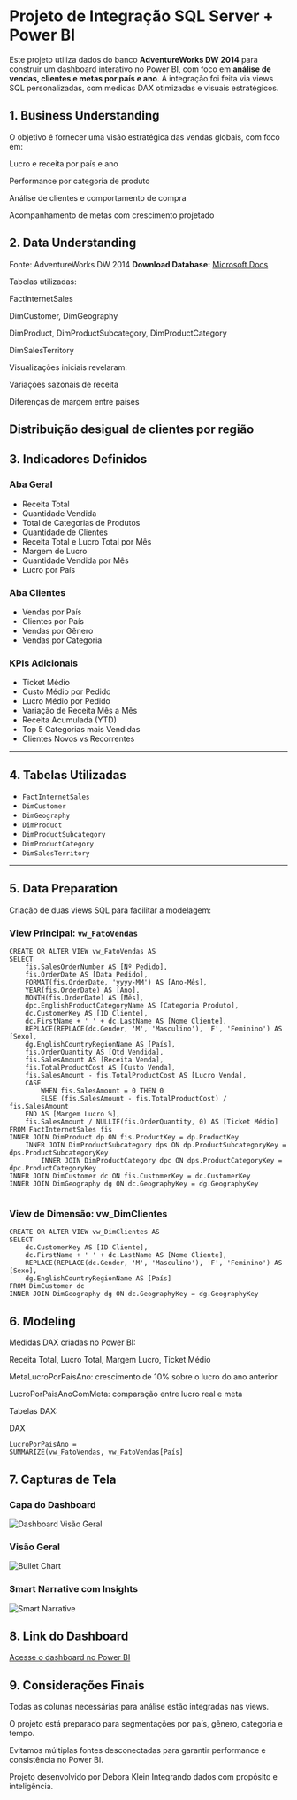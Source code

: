 
# Projeto de Integração SQL Server + Power BI

Este projeto utiliza dados do banco **AdventureWorks DW 2014** para construir um dashboard interativo no Power BI, com foco em **análise de vendas, clientes e metas por país e ano**. A integração foi feita via views SQL personalizadas, com medidas DAX otimizadas e visuais estratégicos.

## 1. Business Understanding

O objetivo é fornecer uma visão estratégica das vendas globais, com foco em:

Lucro e receita por país e ano

Performance por categoria de produto

Análise de clientes e comportamento de compra

Acompanhamento de metas com crescimento projetado

## 2. Data Understanding
Fonte: AdventureWorks DW 2014 **Download Database:** [Microsoft Docs](https://docs.microsoft.com/pt-br/sql/samples/adventureworks-install-configure?view=sql-server-ver16&tabs=ssms)

Tabelas utilizadas:

FactInternetSales

DimCustomer, DimGeography

DimProduct, DimProductSubcategory, DimProductCategory

DimSalesTerritory

Visualizações iniciais revelaram:

Variações sazonais de receita

Diferenças de margem entre países

Distribuição desigual de clientes por região
---

## 3. Indicadores Definidos

### Aba Geral
- Receita Total  
- Quantidade Vendida  
- Total de Categorias de Produtos  
- Quantidade de Clientes  
- Receita Total e Lucro Total por Mês  
- Margem de Lucro  
- Quantidade Vendida por Mês  
- Lucro por País  

###  Aba Clientes
- Vendas por País  
- Clientes por País  
- Vendas por Gênero  
- Vendas por Categoria  

###  KPIs Adicionais
- Ticket Médio  
- Custo Médio por Pedido  
- Lucro Médio por Pedido  
- Variação de Receita Mês a Mês  
- Receita Acumulada (YTD)  
- Top 5 Categorias mais Vendidas  
- Clientes Novos vs Recorrentes  

---

## 4. Tabelas Utilizadas

- `FactInternetSales`  
- `DimCustomer`  
- `DimGeography`  
- `DimProduct`  
- `DimProductSubcategory`  
- `DimProductCategory`  
- `DimSalesTerritory`

---

## 5.  Data Preparation
Criação de duas views SQL para facilitar a modelagem:

###  View Principal: `vw_FatoVendas`

```
CREATE OR ALTER VIEW vw_FatoVendas AS
SELECT
    fis.SalesOrderNumber AS [Nº Pedido],
    fis.OrderDate AS [Data Pedido],
    FORMAT(fis.OrderDate, 'yyyy-MM') AS [Ano-Mês],
    YEAR(fis.OrderDate) AS [Ano],
    MONTH(fis.OrderDate) AS [Mês],
    dpc.EnglishProductCategoryName AS [Categoria Produto],
    dc.CustomerKey AS [ID Cliente],
    dc.FirstName + ' ' + dc.LastName AS [Nome Cliente],
    REPLACE(REPLACE(dc.Gender, 'M', 'Masculino'), 'F', 'Feminino') AS [Sexo],
    dg.EnglishCountryRegionName AS [País],
    fis.OrderQuantity AS [Qtd Vendida],
    fis.SalesAmount AS [Receita Venda],
    fis.TotalProductCost AS [Custo Venda],
    fis.SalesAmount - fis.TotalProductCost AS [Lucro Venda],
    CASE 
        WHEN fis.SalesAmount = 0 THEN 0
        ELSE (fis.SalesAmount - fis.TotalProductCost) / fis.SalesAmount
    END AS [Margem Lucro %],
    fis.SalesAmount / NULLIF(fis.OrderQuantity, 0) AS [Ticket Médio]
FROM FactInternetSales fis
INNER JOIN DimProduct dp ON fis.ProductKey = dp.ProductKey
    INNER JOIN DimProductSubcategory dps ON dp.ProductSubcategoryKey = dps.ProductSubcategoryKey
        INNER JOIN DimProductCategory dpc ON dps.ProductCategoryKey = dpc.ProductCategoryKey
INNER JOIN DimCustomer dc ON fis.CustomerKey = dc.CustomerKey
INNER JOIN DimGeography dg ON dc.GeographyKey = dg.GeographyKey


````
###  View de Dimensão: vw_DimClientes

```
CREATE OR ALTER VIEW vw_DimClientes AS
SELECT
    dc.CustomerKey AS [ID Cliente],
    dc.FirstName + ' ' + dc.LastName AS [Nome Cliente],
    REPLACE(REPLACE(dc.Gender, 'M', 'Masculino'), 'F', 'Feminino') AS [Sexo],
    dg.EnglishCountryRegionName AS [País]
FROM DimCustomer dc
INNER JOIN DimGeography dg ON dc.GeographyKey = dg.GeographyKey

```
## 6. Modeling
Medidas DAX criadas no Power BI:

Receita Total, Lucro Total, Margem Lucro, Ticket Médio

MetaLucroPorPaisAno: crescimento de 10% sobre o lucro do ano anterior

LucroPorPaisAnoComMeta: comparação entre lucro real e meta

Tabelas DAX:

DAX
````
LucroPorPaisAno = 
SUMMARIZE(vw_FatoVendas, vw_FatoVendas[País]
````
## 7. Capturas de Tela

###  Capa do Dashboard
![Dashboard Visão Geral](https://github.com/user-attachments/assets/7359f55e-53f7-4a3c-92cc-6036491f303e)

###  Visão Geral
![Bullet Chart](https://github.com/user-attachments/assets/88cb4f99-8984-47d1-adb5-2b57eed0658e)

###  Smart Narrative com Insights
![Smart Narrative](https://github.com/user-attachments/assets/5b522dca-2249-4e22-a538-0743a5c6de69)

## 8. Link do Dashboard

[ Acesse o dashboard no Power BI](https://app.powerbi.com/view?r=eyJrIjoiNGFiNzA1YjEtODI1ZS00MmIxLWJhYTItYWUzYzQ2YmYwZjFlIiwidCI6IjY1OWNlMmI4LTA3MTQtNDE5OC04YzM4LWRjOWI2MGFhYmI1NyJ9)


## 9. Considerações Finais
Todas as colunas necessárias para análise estão integradas nas views.


O projeto está preparado para segmentações por país, gênero, categoria e tempo.

Evitamos múltiplas fontes desconectadas para garantir performance e consistência no Power BI.

Projeto desenvolvido por Debora Klein Integrando dados com propósito e inteligência.
